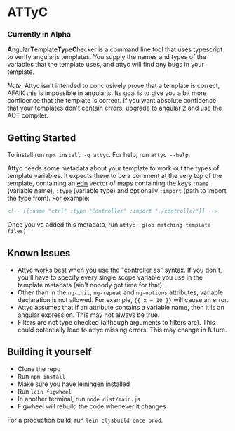 # ATTyC

### Currently in Alpha

**A**ngular**T**emplate**Ty**pe**C**hecker is a command line tool that uses typescript to verify angularjs templates. You supply the names and types of the variables that the template uses, and attyc will find any bugs in your template.

*Note*: Attyc isn't intended to conclusively prove that a template is correct, AFAIK this is impossible in angularjs. Its goal is to give you a bit more confidence that the template is correct. If you want absolute confidence that your templates don't contain errors, upgrade to angular 2 and use the AOT compiler.


## Getting Started

To install run `npm install -g attyc`. For help, run `attyc --help`.

Attyc needs some metadata about your template to work out the types of template variables. It expects there to be a comment at the very top of the template, containing an [edn](https://github.com/edn-format/edn) vector of maps containing the keys `:name` (variable name), `:type` (variable type) and optionally `:import` (path to import the type from). For example:

```html
<!-- [{:name "ctrl" :type "Controller" :import "./controller"}] -->
```

Once you've added this metadata, run `attyc [glob matching template files]`

## Known Issues

* Attyc works best when you use the "controller as" syntax. If you don't, you'll have to specify every single scope variable you use in the template metadata (ain't nobody got time for that).
* Other than in the `ng-init`, `ng-repeat` and `ng-options` attributes, variable declaration is not allowed. For example, `{{ x = 10 }}` will cause an error.
* Attyc assumes that if an attribute contains a variable name, then it is an angular expression. This may not always be true.
* Filters are not type checked (although arguments to filters are). This could potentially lead to attyc missing errors. This may change in future.

## Building it yourself

* Clone the repo
* Run `npm install`
* Make sure you have leiningen installed
* Run `lein figwheel`
* In another terminal, run `node dist/main.js`
* Figwheel will rebuild the code whenever it changes

For a production build, run `lein cljsbuild once prod`.

